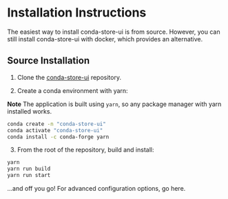 # Installation Instructions

The easiest way to install conda-store-ui is from source. However, you can still install conda-store-ui with docker, which provides an alternative.

## Source Installation

1) Clone the [conda-store-ui]() repository.

2) Create a conda environment with yarn:

**Note** The application is built using `yarn`, so any package manager with yarn installed works.

```bash
conda create -n "conda-store-ui"
conda activate "conda-store-ui"
conda install -c conda-forge yarn
```

3) From the root of the repository, build and install:

```bash
yarn
yarn run build
yarn run start
```

...and off you go! For advanced configuration options, go here. 
